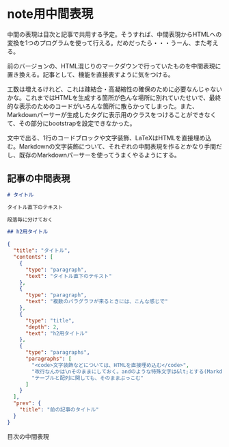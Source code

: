 # note用中間表現

中間の表現は目次と記事で共用する予定。そうすれば、中間表現からHTMLへの変換を1つのプログラムを使って行える。だめだったら・・・うーん、また考える。

前のバージョンの、HTML混じりのマークダウンで行っていたものを中間表現に置き換える。記事として、機能を直接表すように気をつける。

工数は増えるけれど、これは疎結合・高凝縮性の確保のために必要なんじゃないかな。これまではHTMLを生成する箇所が色んな場所に別れていたせいで、最終的な表示のためのコードがいろんな箇所に散らかってしまった。また、Markdownパーサーが生成したタグに表示用のクラスをつけることができなくて、その部分にbootstrapを設定できなかった。

文中で出る、1行のコードブロックや文字装飾、LaTeXはHTMLを直接埋め込む。Markdownの文字装飾について、それぞれの中間表現を作るとかなり手間だし、既存のMarkdownパーサーを使ってうまくやるようにする。

## 記事の中間表現
```md
# タイトル

タイトル直下のテキスト

段落毎に分けておく

## h2用タイトル


```
```json
{
  "title": "タイトル",
  "contents": [
    {
      "type": "paragraph",
      "text": "タイトル直下のテキスト"
    },
    {
      "type": "paragraph",
      "text": "複数のパラグラフが来るときには、こんな感じで"
    },
    {
      "type": "title",
      "depth": 2,
      "text": "h2用タイトル"
    },
    {
      "type": "paragraphs",
      "paragraphs": [
        "<code>文字装飾などについては、HTMLを直接埋め込む</code>",
        "改行なんかは\nそのままにしておく。andのような特殊文字は&lt;とする(Markdownパーサーを使う性質上このほうが楽)"
        "テーブルと配列に関しても、そのままぶっこむ"
      ]
    }
  ],
  "prev": {
    "title": "前の記事のタイトル"
  }
}
```

目次の中間表現
```json
```